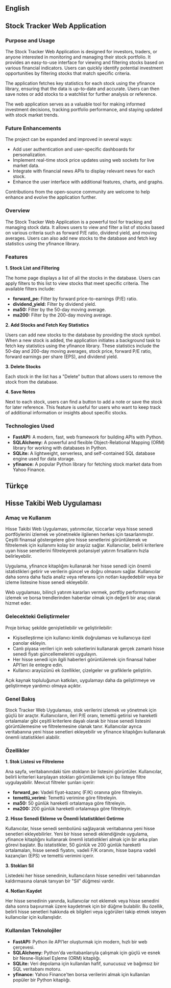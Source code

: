## English
## Stock Tracker Web Application

### Purpose and Usage

The Stock Tracker Web Application is designed for investors, traders, or anyone interested in monitoring and managing their stock portfolio. It provides an easy-to-use interface for viewing and filtering stocks based on various financial indicators. Users can quickly identify potential investment opportunities by filtering stocks that match specific criteria.

The application fetches key statistics for each stock using the yfinance library, ensuring that the data is up-to-date and accurate. Users can then save notes or add stocks to a watchlist for further analysis or reference.

The web application serves as a valuable tool for making informed investment decisions, tracking portfolio performance, and staying updated with stock market trends.

### Future Enhancements

The project can be expanded and improved in several ways:

- Add user authentication and user-specific dashboards for personalization.
- Implement real-time stock price updates using web sockets for live market data.
- Integrate with financial news APIs to display relevant news for each stock.
- Enhance the user interface with additional features, charts, and graphs.

Contributions from the open-source community are welcome to help enhance and evolve the application further.

### Overview

The Stock Tracker Web Application is a powerful tool for tracking and managing stock data. It allows users to view and filter a list of stocks based on various criteria such as forward P/E ratio, dividend yield, and moving averages. Users can also add new stocks to the database and fetch key statistics using the yfinance library.

### Features

**1. Stock List and Filtering**

The home page displays a list of all the stocks in the database. Users can apply filters to this list to view stocks that meet specific criteria. The available filters include:

- **forward_pe:** Filter by forward price-to-earnings (P/E) ratio.
- **dividend_yield:** Filter by dividend yield.
- **ma50:** Filter by the 50-day moving average.
- **ma200:** Filter by the 200-day moving average.

**2. Add Stocks and Fetch Key Statistics**

Users can add new stocks to the database by providing the stock symbol. When a new stock is added, the application initiates a background task to fetch key statistics using the yfinance library. These statistics include the 50-day and 200-day moving averages, stock price, forward P/E ratio, forward earnings per share (EPS), and dividend yield.

**3. Delete Stocks**

Each stock in the list has a "Delete" button that allows users to remove the stock from the database.

**4. Save Notes**

Next to each stock, users can find a button to add a note or save the stock for later reference. This feature is useful for users who want to keep track of additional information or insights about specific stocks.

### Technologies Used

- **FastAPI:** A modern, fast, web framework for building APIs with Python.
- **SQLAlchemy:** A powerful and flexible Object-Relational Mapping (ORM) library for working with databases in Python.
- **SQLite:** A lightweight, serverless, and self-contained SQL database engine used for data storage.
- **yfinance:** A popular Python library for fetching stock market data from Yahoo Finance.


## Türkçe
## Hisse Takibi Web Uygulaması

### Amaç ve Kullanım

Hisse Takibi Web Uygulaması, yatırımcılar, tüccarlar veya hisse senedi portföylerini izlemek ve yönetmekle ilgilenen herkes için tasarlanmıştır. Çeşitli finansal göstergelere göre hisse senetlerini görüntülemek ve filtrelemek için kullanımı kolay bir arayüz sağlar. Kullanıcılar, belirli kriterlere uyan hisse senetlerini filtreleyerek potansiyel yatırım fırsatlarını hızla belirleyebilir.

Uygulama, yfinance kitaplığını kullanarak her hisse senedi için önemli istatistikleri getirir ve verilerin güncel ve doğru olmasını sağlar. Kullanıcılar daha sonra daha fazla analiz veya referans için notları kaydedebilir veya bir izleme listesine hisse senedi ekleyebilir.

Web uygulaması, bilinçli yatırım kararları vermek, portföy performansını izlemek ve borsa trendlerinden haberdar olmak için değerli bir araç olarak hizmet eder.

### Gelecekteki Geliştirmeler

Proje birkaç şekilde genişletilebilir ve geliştirilebilir:

- Kişiselleştirme için kullanıcı kimlik doğrulaması ve kullanıcıya özel panolar ekleyin.
- Canlı piyasa verileri için web soketlerini kullanarak gerçek zamanlı hisse senedi fiyatı güncellemelerini uygulayın.
- Her hisse senedi için ilgili haberleri görüntülemek için finansal haber API'leri ile entegre edin.
- Kullanıcı arayüzünü ek özellikler, çizelgeler ve grafiklerle geliştirin.

Açık kaynak topluluğunun katkıları, uygulamayı daha da geliştirmeye ve geliştirmeye yardımcı olmaya açıktır.

### Genel Bakış

Stock Tracker Web Uygulaması, stok verilerini izlemek ve yönetmek için güçlü bir araçtır. Kullanıcıların, ileri P/E oranı, temettü getirisi ve hareketli ortalamalar gibi çeşitli kriterlere dayalı olarak bir hisse senedi listesini görüntülemesine ve filtrelemesine olanak tanır. Kullanıcılar ayrıca veritabanına yeni hisse senetleri ekleyebilir ve yfinance kitaplığını kullanarak önemli istatistikleri alabilir.

### Özellikler

**1. Stok Listesi ve Filtreleme**

Ana sayfa, veritabanındaki tüm stokların bir listesini görüntüler. Kullanıcılar, belirli kriterleri karşılayan stokları görüntülemek için bu listeye filtre uygulayabilir. Mevcut filtreler şunları içerir:

- **forward_pe:** Vadeli fiyat-kazanç (F/K) oranına göre filtreleyin.
- **temettü_verimi:** Temettü verimine göre filtreleyin.
- **ma50:** 50 günlük hareketli ortalamaya göre filtreleyin.
- **ma200:** 200 günlük hareketli ortalamaya göre filtreleyin.

**2. Hisse Senedi Ekleme ve Önemli İstatistikleri Getirme**

Kullanıcılar, hisse senedi sembolünü sağlayarak veritabanına yeni hisse senetleri ekleyebilirler. Yeni bir hisse senedi eklendiğinde uygulama, yfinance kitaplığını kullanarak önemli istatistikleri almak için bir arka plan görevi başlatır. Bu istatistikler, 50 günlük ve 200 günlük hareketli ortalamaları, hisse senedi fiyatını, vadeli F/K oranını, hisse başına vadeli kazançları (EPS) ve temettü verimini içerir.

**3. Stokları Sil**

Listedeki her hisse senedinin, kullanıcıların hisse senedini veri tabanından kaldırmasına olanak tanıyan bir "Sil" düğmesi vardır.

**4. Notları Kaydet**

Her hisse senedinin yanında, kullanıcılar not eklemek veya hisse senedini daha sonra başvurmak üzere kaydetmek için bir düğme bulabilir. Bu özellik, belirli hisse senetleri hakkında ek bilgileri veya içgörüleri takip etmek isteyen kullanıcılar için kullanışlıdır.

### Kullanılan Teknolojiler

- **FastAPI:** Python ile API'ler oluşturmak için modern, hızlı bir web çerçevesi.
- **SQLAlchemy:** Python'da veritabanlarıyla çalışmak için güçlü ve esnek bir Nesne-İlişkisel Eşleme (ORM) kitaplığı.
- **SQLite:** Veri depolama için kullanılan hafif, sunucusuz ve bağımsız bir SQL veritabanı motoru.
- **yfinance:** Yahoo Finance'ten borsa verilerini almak için kullanılan popüler bir Python kitaplığı.

